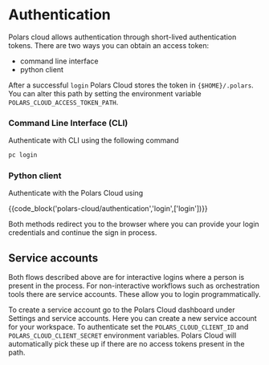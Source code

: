 # Authentication

Polars cloud allows authentication through short-lived authentication tokens. There are two ways you
can obtain an access token:

- command line interface
- python client

After a successful `login` Polars Cloud stores the token in `{$HOME}/.polars`. You can alter this
path by setting the environment variable `POLARS_CLOUD_ACCESS_TOKEN_PATH`.

### Command Line Interface (CLI)

Authenticate with CLI using the following command

```bash
pc login
```

### Python client

Authenticate with the Polars Cloud using

{{code_block('polars-cloud/authentication','login',['login'])}}

Both methods redirect you to the browser where you can provide your login credentials and continue
the sign in process.

## Service accounts

Both flows described above are for interactive logins where a person is present in the process. For
non-interactive workflows such as orchestration tools there are service accounts. These allow you to
login programmatically.

To create a service account go to the Polars Cloud dashboard under Settings and service accounts.
Here you can create a new service account for your workspace. To authenticate set the
`POLARS_CLOUD_CLIENT_ID` and `POLARS_CLOUD_CLIENT_SECRET` environment variables. Polars Cloud will
automatically pick these up if there are no access tokens present in the path.
